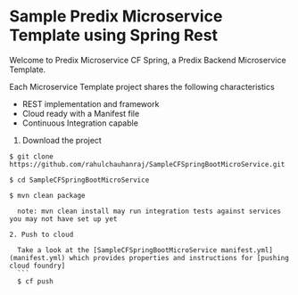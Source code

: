 
Sample Predix Microservice Template using Spring Rest
==============

Welcome to Predix Microservice CF Spring, a Predix Backend Microservice Template.  

Each Microservice Template project shares the following characteristics

* REST implementation and framework
* Cloud ready with a Manifest file
* Continuous Integration capable


1. Download the project  
  ```
  $ git clone https://github.com/rahulchauhanraj/SampleCFSpringBootMicroService.git  
  
  $ cd SampleCFSpringBootMicroService
  
  $ mvn clean package  
  
    note: mvn clean install may run integration tests against services you may not have set up yet
  ```
  ```
2. Push to cloud  

    Take a look at the [SampleCFSpringBootMicroService manifest.yml](manifest.yml) which provides properties and instructions for [pushing cloud foundry]		 
    ```
    $ cf push 
 
